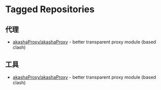# Tagged Repositories

## 代理
- [akashaProxy/akashaProxy](https://github.com/akashaProxy/akashaProxy) - better transparent proxy module (based  clash)

## 工具
- [akashaProxy/akashaProxy](https://github.com/akashaProxy/akashaProxy) - better transparent proxy module (based  clash)

